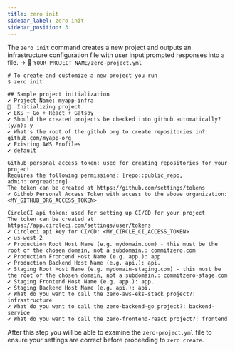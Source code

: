 ```yaml
---
title: zero init
sidebar_label: zero init
sidebar_position: 3
---
```



The `zero init` command creates a new project and outputs an infrastructure configuration file with user input prompted responses into a file.  -> 📁 `YOUR_PROJECT_NAME/zero-project.yml`

```shell
# To create and customize a new project you run
$ zero init

## Sample project initialization
✔ Project Name: myapp-infra
🎉  Initializing project
✔ EKS + Go + React + Gatsby
✔ Should the created projects be checked into github automatically? (y/n): y
✔ What's the root of the github org to create repositories in?: github.com/myapp-org
✔ Existing AWS Profiles
✔ default

Github personal access token: used for creating repositories for your project
Requires the following permissions: [repo::public_repo, admin::orgread:org]
The token can be created at https://github.com/settings/tokens
✔ Github Personal Access Token with access to the above organization: <MY_GITHUB_ORG_ACCESS_TOKEN>

CircleCI api token: used for setting up CI/CD for your project
The token can be created at https://app.circleci.com/settings/user/tokens
✔ Circleci api key for CI/CD: <MY_CIRCLE_CI_ACCESS_TOKEN>
✔ us-west-2
✔ Production Root Host Name (e.g. mydomain.com) - this must be the root of the chosen domain, not a subdomain.: commitzero.com
✔ Production Frontend Host Name (e.g. app.): app.
✔ Production Backend Host Name (e.g. api.): api.
✔ Staging Root Host Name (e.g. mydomain-staging.com) - this must be the root of the chosen domain, not a subdomain.: commitzero-stage.com
✔ Staging Frontend Host Name (e.g. app.): app.
✔ Staging Backend Host Name (e.g. api.): api.
✔ What do you want to call the zero-aws-eks-stack project?: infrastructure
✔ What do you want to call the zero-backend-go project?: backend-service
✔ What do you want to call the zero-frontend-react project?: frontend

```

After this step you will be able to examine the `zero-project.yml` file to ensure your settings are correct before proceeding to `zero create`.

